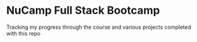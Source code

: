 # NuCamp Full Stack Bootcamp

Tracking my progress through the course and various projects completed with this repo


